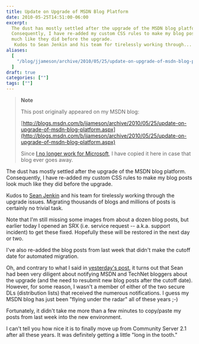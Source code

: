 ```yaml
---
title: Update on Upgrade of MSDN Blog Platform
date: 2010-05-25T14:51:00-06:00
excerpt:
  The dust has mostly settled after the upgrade of the MSDN blog platform.
  Consequently, I have re-added my custom CSS rules to make my blog posts look
  much like they did before the upgrade. 
   Kudos to Sean Jenkin and his team for tirelessly working through...
aliases:
  [
    "/blog/jjameson/archive/2010/05/25/update-on-upgrade-of-msdn-blog-platform.aspx",
  ]
draft: true
categories: [""]
tags: [""]
---
```


> **Note**
>
> This post originally appeared on my MSDN blog:
>
> [http://blogs.msdn.com/b/jjameson/archive/2010/05/25/update-on-upgrade-of-msdn-blog-platform.aspx](http://blogs.msdn.com/b/jjameson/archive/2010/05/25/update-on-upgrade-of-msdn-blog-platform.aspx)
>
> Since
> [I no longer work for Microsoft](/blog/jjameson/2011/09/02/last-day-with-microsoft),
> I have copied it here in case that blog ever goes away.

The dust has mostly settled after the upgrade of the MSDN blog platform.
Consequently, I have re-added my custom CSS rules to make my blog posts look
much like they did before the upgrade.

Kudos to [Sean Jenkin](http://blogs.msdn.com/b/seanjenkin) and his team for
tirelessly working through the upgrade issues. Migrating thousands of blogs and
millions of posts is certainly no trivial task.

Note that I'm still missing some images from about a dozen blog posts, but
earlier today I opened an SRX (i.e. service request -- a.k.a. support incident)
to get these fixed. Hopefully these will be restored in the next day or two.

I've also re-added the blog posts from last week that didn't make the cutoff
date for automated migration.

Oh, and contrary to what I said in
[yesterday's post](/blog/jjameson/2010/05/24/issues-after-upgrade-of-msdn-blog-platform),
it turns out that Sean had been very diligent about notifying MSDN and TechNet
bloggers about the upgrade (and the need to resubmit new blog posts after the
cutoff date). However, for some reason, I wasn't a member of either of the two
secure DLs (distribution lists) that received the numerous notifications. I
guess my MSDN blog has just been "flying under the radar" all of these years ;-)

Fortunately, it didn't take me more than a few minutes to copy/paste my posts
from last week into the new environment.

I can't tell you how nice it is to finally move up from Community Server 2.1
after all these years. It was definitely getting a little "long in the tooth."
